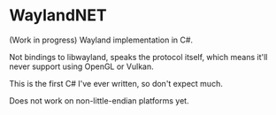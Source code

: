 # WaylandNET

(Work in progress) Wayland implementation in C#.

Not bindings to libwayland, speaks the protocol itself, which means it'll never support using OpenGL or Vulkan.

This is the first C# I've ever written, so don't expect much.

Does not work on non-little-endian platforms yet.
